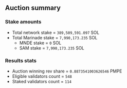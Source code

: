 ## Auction summary

### Stake amounts
- Total network stake = `389,509,591.097` SOL
- Total Marinade stake = `7,990,173.235` SOL
  - MNDE stake = `0` SOL
  - SAM stake = `7,990,173.235` SOL

### Results stats
- Auction winning rev share = `0.8873541003626546` PMPE
- Eligible validators count = `548`
- Staked validators count = `114`
